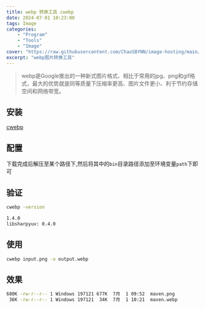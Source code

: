 ```yaml
---
title: webp 转换工具 cwebp
date: 2024-07-01 10:23:00
tags: Image
categories:
    - "Program"
    - "Tools"
    - "Image"
cover: "https://raw.githubusercontent.com/ChaoSBYNN/image-hosting/main/program/tools/webp.jpg"
excerpt: "webp图片转换工具"
---
```


> webp是Google推出的一种新式图片格式、相比于常用的jpg、png和gif格式，最大的优势就是同等质量下压缩率更高、图片文件更小、利于节约存储空间和网络带宽。

## 安装

[cwebp](https://storage.googleapis.com/downloads.webmproject.org/releases/webp/index.html)

## 配置

下载完成后解压至某个路径下,然后将其中的`bin`目录路径添加至环境变量`path`下即可

## 验证

```sh
cwebp -version
```

```sh
1.4.0
libsharpyuv: 0.4.0
```

## 使用

```sh
cwebp input.png -o output.webp
```

## 效果

```sh
680K -rw-r--r-- 1 Windows 197121 677K  7月  1 09:52  maven.png
 36K -rw-r--r-- 1 Windows 197121  34K  7月  1 10:21  maven.webp
```